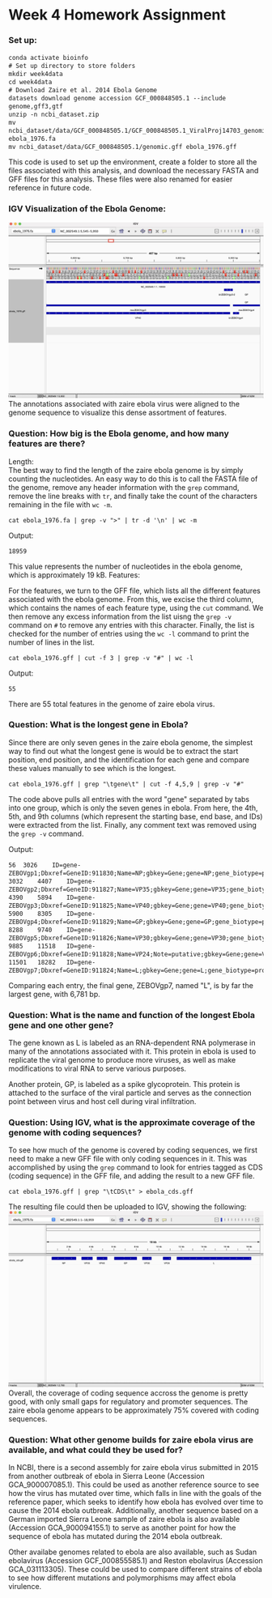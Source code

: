 # Week 4 Homework Assignment

### Set up:
```
conda activate bioinfo
# Set up directory to store folders
mkdir week4data
cd week4data
# Download Zaire et al. 2014 Ebola Genome
datasets download genome accession GCF_000848505.1 --include genome,gff3,gtf
unzip -n ncbi_dataset.zip
mv ncbi_dataset/data/GCF_000848505.1/GCF_000848505.1_ViralProj14703_genomic.fna ebola_1976.fa
mv ncbi_dataset/data/GCF_000848505.1/genomic.gff ebola_1976.gff
```
This code is used to set up the environment, create a folder to store all the files associated with this analysis, and download the necessary FASTA and GFF files for this analysis. These files were also renamed for easier reference in future code.
### IGV Visualization of the Ebola Genome:
![IGV Visualization of the 1976 Zaire Ebola Genome](https://github.com/coledcaron/BMMB852Work/blob/main/Week_04/IGV_Screenshots/Ebola_IGV_Vis.jpg)
The annotations associated with zaire ebola virus were aligned to the genome sequence to visualize this dense assortment of features. 
### Question: How big is the Ebola genome, and how many features are there?
Length: <br>
The best way to find the length of the zaire ebola genome is by simply counting the nucleotides. An easy way to do this is to call the FASTA file of the genome, remove any header information with the ``` grep ``` command, remove the line breaks with ```tr```, and finally take the count of the characters remaining in the file with ```wc -m```.
```
cat ebola_1976.fa | grep -v ">" | tr -d '\n' | wc -m
```
Output: <br>
```
18959
```
This value represents the number of nucleotides in the ebola genome, which is approximately 19 kB.
Features: <br>

For the features, we turn to the GFF file, which lists all the different features associated with the ebola genome. From this, we excise the third column, which contains the names of each feature type, using the ```cut``` command. We then remove any excess information from the list uisng the ```grep -v``` command on ```#``` to remove any entries with this character. Finally, the list is checked for the number of entries using the ```wc -l``` command to print the number of lines in the list.

```
cat ebola_1976.gff | cut -f 3 | grep -v "#" | wc -l
```

Output: <br>
```
55
```
There are 55 total features in the genome of zaire ebola virus.

### Question: What is the longest gene in Ebola?
Since there are only seven genes in the zaire ebola genome, the simplest way to find out what the longest gene is would be to extract the start position, end position, and the identification for each gene and compare these values manually to see which is the longest.
```
cat ebola_1976.gff | grep "\tgene\t" | cut -f 4,5,9 | grep -v "#"
```
The code above pulls all entries with the word "gene" separated by tabs into one group, which is only the seven genes in ebola. From here, the 4th, 5th, and 9th columns (which represent the starting base, end base, and IDs) were extracted from the list. Finally, any comment text was removed using the ```grep -v``` command.<br>

Output: <br>
```
56	3026	ID=gene-ZEBOVgp1;Dbxref=GeneID:911830;Name=NP;gbkey=Gene;gene=NP;gene_biotype=protein_coding;locus_tag=ZEBOVgp1
3032	4407	ID=gene-ZEBOVgp2;Dbxref=GeneID:911827;Name=VP35;gbkey=Gene;gene=VP35;gene_biotype=protein_coding;locus_tag=ZEBOVgp2
4390	5894	ID=gene-ZEBOVgp3;Dbxref=GeneID:911825;Name=VP40;gbkey=Gene;gene=VP40;gene_biotype=protein_coding;locus_tag=ZEBOVgp3
5900	8305	ID=gene-ZEBOVgp4;Dbxref=GeneID:911829;Name=GP;gbkey=Gene;gene=GP;gene_biotype=protein_coding;locus_tag=ZEBOVgp4
8288	9740	ID=gene-ZEBOVgp5;Dbxref=GeneID:911826;Name=VP30;gbkey=Gene;gene=VP30;gene_biotype=protein_coding;locus_tag=ZEBOVgp5
9885	11518	ID=gene-ZEBOVgp6;Dbxref=GeneID:911828;Name=VP24;Note=putative;gbkey=Gene;gene=VP24;gene_biotype=protein_coding;locus_tag=ZEBOVgp6
11501	18282	ID=gene-ZEBOVgp7;Dbxref=GeneID:911824;Name=L;gbkey=Gene;gene=L;gene_biotype=protein_coding;locus_tag=ZEBOVgp7
```
Comparing each entry, the final gene, ZEBOVgp7, named "L", is by far the largest gene, with 6,781 bp.

### Question: What is the name and function of the longest Ebola gene and one other gene?

The gene known as L is labeled as an RNA-dependent RNA polymerase in many of the annotations associated with it. This protein in ebola is used to replicate the viral genome to produce more viruses, as well as make modifications to viral RNA to serve various purposes. <br>

Another protein, GP, is labeled as a spike glycoprotein. This protein is attached to the surface of the viral particle and serves as the connection point between virus and host cell during viral infiltration.

### Question: Using IGV, what is the approximate coverage of the genome with coding sequences?
To see how much of the genome is covered by coding sequences, we first need to make a new GFF file with only coding sequences in it. This was accomplished by using the ```grep``` command to look for entries tagged as CDS (coding sequence) in the GFF file, and adding the result to a new GFF file.
```
cat ebola_1976.gff | grep "\tCDS\t" > ebola_cds.gff
```
The resulting file could then be uploaded to IGV, showing the following:
![Coverage of Ebola CDS across the Genome](https://github.com/coledcaron/BMMB852Work/blob/main/Week_04/IGV_Screenshots/Ebola_IGV_CDScoverage.jpg)
Overall, the coverage of coding sequence accross the genome is pretty good, with only small gaps for regulatory and promoter sequences. The zaire ebola genome appears to be approximately 75% covered with coding sequences.

### Question: What other genome builds for zaire ebola virus are available, and what could they be used for?


In NCBI, there is a second assembly for zaire ebola virus submitted in 2015 from another outbreak of ebola in Sierra Leone (Accession GCA_900007085.1). This could be used as another reference source to see how the virus has mutated over time, which falls in line with the goals of the reference paper, which seeks to identify how ebola has evolved over time to cause the 2014 ebola outbreak. Additionally, another sequence based on a German imported Sierra Leone sample of zaire ebola is also available (Accession GCA_900094155.1) to serve as another point for how the sequence of ebola has mutated during the 2014 ebola outbreak. <br>

Other availabe genomes related to ebola are also available, such as Sudan ebolavirus (Accession GCF_000855585.1) and Reston ebolavirus (Accession GCA_031113305). These could be used to compare different strains of ebola to see how different mutations and polymorphisms may affect ebola virulence.
